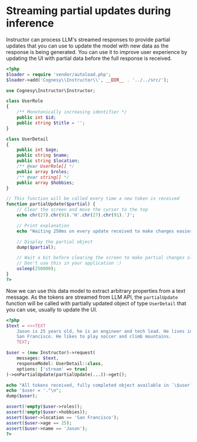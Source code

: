 # Streaming partial updates during inference

Instructor can process LLM's streamed responses to provide partial updates that you
can use to update the model with new data as the response is being generated. You can
use it to improve user experience by updating the UI with partial data before the full
response is received.

```php
<?php
$loader = require 'vendor/autoload.php';
$loader->add('Cognesy\\Instructor\\', __DIR__ . '../../src/');

use Cognesy\Instructor\Instructor;

class UserRole
{
    /** Monotonically increasing identifier */
    public int $id;
    public string $title = '';
}

class UserDetail
{
    public int $age;
    public string $name;
    public string $location;
    /** @var UserRole[] */
    public array $roles;
    /** @var string[] */
    public array $hobbies;
}

// This function will be called every time a new token is received
function partialUpdate($partial) {
    // Clear the screen and move the cursor to the top
    echo chr(27).chr(91).'H'.chr(27).chr(91).'J';

    // Print explanation
    echo "Waiting 250ms on every update received to make changes easier to observe...\n";

    // Display the partial object
    dump($partial);

    // Wait a bit before clearing the screen to make partial changes slower.
    // Don't use this in your application :)
    usleep(250000);
}
?>
```
Now we can use this data model to extract arbitrary properties from a text message.
As the tokens are streamed from LLM API, the `partialUpdate` function will be called
with partially updated object of type `UserDetail` that you can use, usually to update
the UI.

```php
<?php
$text = <<<TEXT
    Jason is 25 years old, he is an engineer and tech lead. He lives in
    San Francisco. He likes to play soccer and climb mountains.
    TEXT;

$user = (new Instructor)->request(
    messages: $text,
    responseModel: UserDetail::class,
    options: ['stream' => true]
)->onPartialUpdate(partialUpdate(...))->get();

echo "All tokens received, fully completed object available in `\$user` variable.\n";
echo '$user = '."\n";
dump($user);

assert(!empty($user->roles));
assert(!empty($user->hobbies));
assert($user->location == 'San Francisco');
assert($user->age == 25);
assert($user->name == 'Jason');
?>
```
